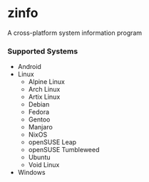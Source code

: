 # zinfo

A cross-platform system information program

### Supported Systems

- Android
- Linux
    - Alpine Linux
    - Arch Linux
    - Artix Linux
    - Debian
    - Fedora
    - Gentoo
    - Manjaro
    - NixOS
    - openSUSE Leap
    - openSUSE Tumbleweed
    - Ubuntu
    - Void Linux
- Windows
